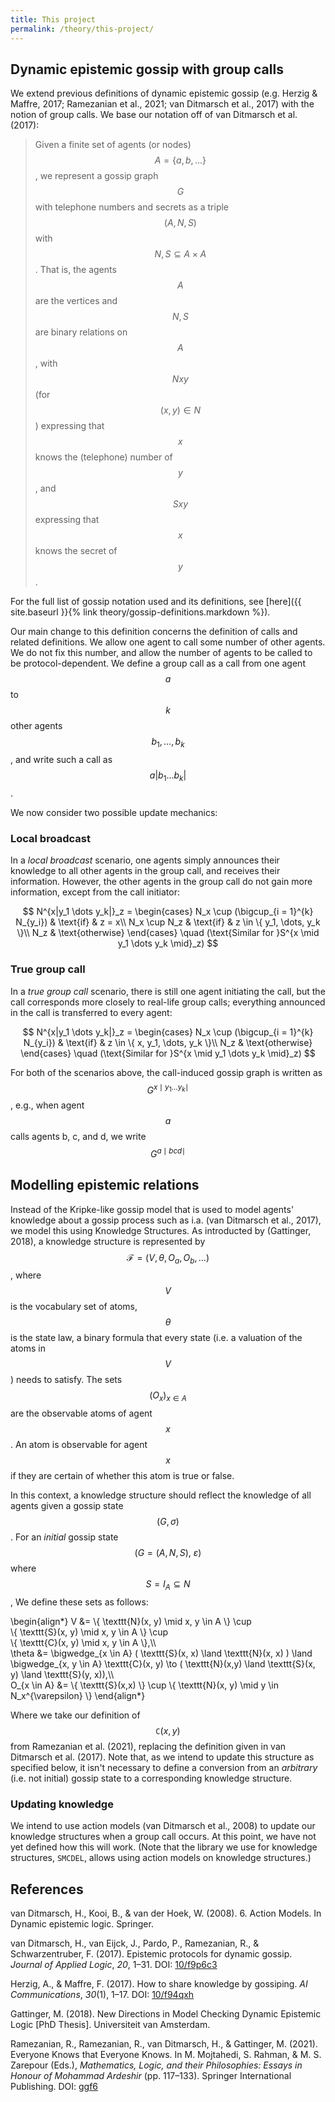 ```yaml
---
title: This project
permalink: /theory/this-project/
---
```


## Dynamic epistemic gossip with group calls

We extend previous definitions of dynamic epistemic gossip (e.g. Herzig &
Maffre, 2017; Ramezanian et al., 2021; van Ditmarsch et al., 2017) with the
notion of group calls. We base our notation off of van Ditmarsch et al. (2017):

> Given a finite set of agents (or nodes) $$A = \{a,b,\dots\}$$, we represent a
> gossip graph $$G$$ with telephone numbers and secrets as a triple $$(A, N, S)$$
> with $$N, S \subseteq A \times A$$. That is, the agents $$A$$ are the vertices and
> $$N,S$$ are binary relations on $$A$$, with $$Nxy$$ (for $$(x,y) \in N$$)
> expressing that $$x$$ knows the (telephone) number of $$y$$, and $$Sxy$$
> expressing that $$x$$ knows the secret of $$y$$.

For the full list of gossip notation used and its definitions, see [here]({{
site.baseurl }}{% link theory/gossip-definitions.markdown %}).

Our main change to this definition concerns the definition of calls and related
definitions. We allow one agent to call some number of other agents. We do not
fix this number, and allow the number of agents to be called to be
protocol-dependent. We define a group call as a call from one agent $$a$$ to
$$k$$ other agents $$b_1, \dots, b_k$$, and write such a call as $$a|b_1 \dots
b_k|$$.

We now consider two possible update mechanics:

### Local broadcast

In a _local broadcast_ scenario, one agents simply announces their knowledge to
all other agents in the group call, and receives their information. However, the
other agents in the group call do not gain more information, except from the
call initiator:

$$
    N^{x|y_1 \dots y_k|}_z =
    \begin{cases}
        N_x \cup (\bigcup_{i = 1}^{k} N_{y_i}) & \text{if} & z = x\\
        N_x \cup N_z & \text{if} & z \in \{ y_1, \dots, y_k \}\\
        N_z & \text{otherwise}
    \end{cases}
    \quad
    (\text{Similar for }S^{x \mid y_1 \dots y_k \mid}_z)
$$

### True group call

In a _true group call_ scenario, there is still one agent initiating the call,
but the call corresponds more closely to real-life group calls; everything
announced in the call is transferred to every agent:

$$
    N^{x|y_1 \dots y_k|}_z =
    \begin{cases}
        N_x \cup (\bigcup_{i = 1}^{k} N_{y_i}) & \text{if} & z \in \{ x, y_1, \dots, y_k \}\\
        N_z & \text{otherwise}
    \end{cases}
    \quad
    (\text{Similar for }S^{x \mid y_1 \dots y_k \mid}_z)
$$

For both of the scenarios above, the call-induced gossip graph is written as $$G^{x \mid y_1 \dots y_k \mid}$$, e.g., when agent $$a$$ calls agents b, c, and d, we write $$G^{a \mid bcd \mid}$$

## Modelling epistemic relations

Instead of the Kripke-like gossip model that is used to model agents' knowledge
about a gossip process such as i.a. (van Ditmarsch et al., 2017), we model this
using Knowledge Structures. As introducted by (Gattinger, 2018), a knowledge
structure is represented by $$\mathcal{F}=(V,\theta,O_a,O_b,\ldots)$$, where
$$V$$ is the vocabulary set of atoms, $$\theta$$ is the state law, a binary
formula that every state (i.e. a valuation of the atoms in $$V$$) needs to
satisfy. The sets $$(O_x)_{x\in A}$$ are the observable atoms of agent $$x$$. An
atom is observable for agent $$x$$ if they are certain of whether this atom is
true or false. 

In this context, a knowledge structure should reflect the knowledge of all agents given a gossip state $$(G,\sigma)$$. For an _initial_ gossip state $$(G=(A,N,S),\ \varepsilon)$$ where $$S=I_A\subseteq N$$, We define these sets as follows:

\begin{align\*}
    V &= \\{ \texttt{N}(x, y) \mid x, y \in A \\} \cup  
        \\{ \texttt{S}(x, y) \mid x, y \in A \\} \cup  
        \\{ \texttt{C}(x, y) \mid x, y \in A \\},\\\\\
    \theta &= \bigwedge_{x \in A} ( \texttt{S}(x, x) \land \texttt{N}(x, x) ) 
             \land \bigwedge_{x, y \in A} \texttt{C}(x, y) \to ( \texttt{N}(x,y) \land \texttt{S}(x, y) \land \texttt{S}(y, x)),\\\\\
    O_{x \in A} &= \\{ \texttt{S}(x,x) \\} \cup \\{ \texttt{N}(x, y) \mid y \in N_x^{\varepsilon} \\}
\end{align\*}

Where we take our definition of $$\texttt{C}(x,y)$$ from Ramezanian et al. (2021),
replacing the definition given in van Ditmarsch et al. (2017). Note that, as we intend to update this structure as specified below, it isn't necessary to define a conversion from an _arbitrary_ (i.e. not initial) gossip state to a corresponding knowledge structure. 

### Updating knowledge

We intend to use action models (van Ditmarsch et al., 2008) to update our
knowledge structures when a group call occurs. At this point, we have not yet
defined how this will work. (Note that the library we use for knowledge
structures, `SMCDEL`, allows using action models on knowledge structures.)

## References

van Ditmarsch, H., Kooi, B., & van der Hoek, W. (2008). 6. Action Models. In
Dynamic epistemic logic. Springer.

van Ditmarsch, H., van Eijck, J., Pardo, P., Ramezanian, R., & Schwarzentruber,
F. (2017). Epistemic protocols for dynamic gossip. _Journal of Applied Logic_, _20_,
1–31. DOI: [10/f9p6c3](https://doi.org/10/f9p6c3)

Herzig, A., & Maffre, F. (2017). How to share knowledge by gossiping. _AI
Communications_, _30_(1), 1–17. DOI: [10/f94qxh](https://doi.org/10/f94qxh)

Gattinger, M. (2018). New Directions in Model Checking Dynamic Epistemic Logic
[PhD Thesis]. Universiteit van Amsterdam.

Ramezanian, R., Ramezanian, R., van Ditmarsch, H., & Gattinger, M. (2021).
Everyone Knows that Everyone Knows. In M. Mojtahedi, S. Rahman, & M. S. Zarepour
(Eds.), _Mathematics, Logic, and their Philosophies: Essays in Honour of Mohammad
Ardeshir_ (pp. 117–133). Springer International Publishing.
DOI: [ggf6](https://doi.org/ggf6)
